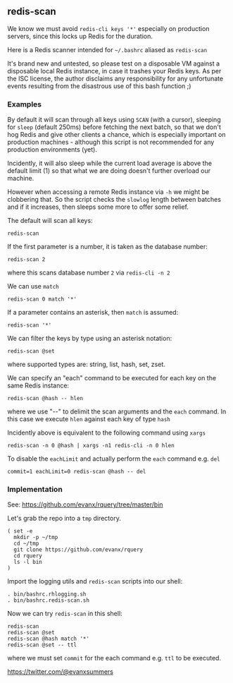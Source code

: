 
## redis-scan

We know we must avoid `redis-cli keys '*'` especially on production servers, since this locks up Redis for the duration.

Here is a Redis scanner intended for `~/.bashrc` aliased as `redis-scan`

It's brand new and untested, so please test on a disposable VM against a disposable local Redis instance, in case it trashes your Redis keys. As per the ISC license, the author disclaims any responsibility for any unfortunate events resulting from the disastrous use of this bash function ;)

### Examples

By default it will scan through all keys using `SCAN` (with a cursor), sleeping for `sleep` (default 250ms) before fetching the next batch, so that we don't hog Redis and give other clients a chance, which is especially important on production machines - although this script is not recommended for any production environments (yet).

Incidently, it will also sleep while the current load average is above the default limit (1) so that what we are doing doesn't further overload our machine.

However when accessing a remote Redis instance via `-h` we might be clobbering that. So the script checks the `slowlog` length between batches and if it increases, then sleeps some more to offer some relief.

The default will scan all keys:
```shell
redis-scan
```

If the first parameter is a number, it is taken as the database number:
```shell
redis-scan 2
```
where this scans database number `2` via `redis-cli -n 2`

We can use `match`
```shell
redis-scan 0 match '*'
```
If a parameter contains an asterisk, then `match` is assumed:
```shell
redis-scan '*'
```
We can filter the keys by type using an asterisk notation:
```shell
redis-scan @set
```
where supported types are: string, list, hash, set, zset.

We can specify an "each" command to be executed for each key on the same Redis instance:
```shell
redis-scan @hash -- hlen
```
where we use "--" to delimit the scan arguments and the `each` command. In this case we execute `hlen` against each key of type `hash`

Incidently above is equivalent to the following command using `xargs`
```shell
redis-scan -n 0 @hash | xargs -n1 redis-cli -n 0 hlen
```
To disable the `eachLimit` and actually perform the `each` command e.g. `del`
```shell
commit=1 eachLimit=0 redis-scan @hash -- del
```

### Implementation

See: https://github.com/evanx/rquery/tree/master/bin

Let's grab the repo into a `tmp` directory.
```shell
( set -e
  mkdir -p ~/tmp
  cd ~/tmp
  git clone https://github.com/evanx/rquery
  cd rquery
  ls -l bin
)
```

Import the logging utils and `redis-scan` scripts into our shell:
```shell
. bin/bashrc.rhlogging.sh
. bin/bashrc.redis-scan.sh
```
Now we can try `redis-scan` in this shell:
```shell
redis-scan
redis-scan @set
redis-scan @hash match '*'
redis-scan @set -- ttl
```
where we must set `commit` for the each command e.g. `ttl` to be executed.

https://twitter.com/@evanxsummers
